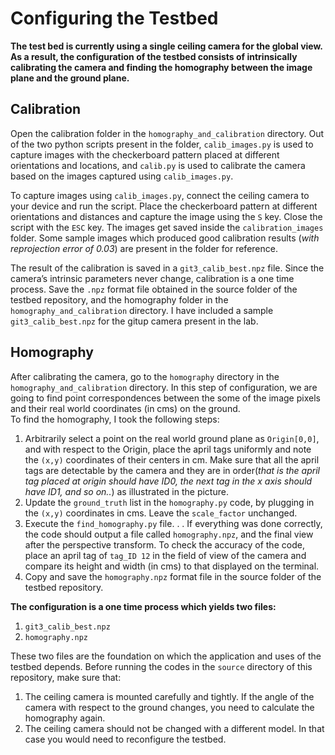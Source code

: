 # Configuring the Testbed

__The test bed is currently using a single ceiling camera for the global view. As a result, the configuration of the testbed consists of intrinsically calibrating the camera and finding the homography between the image plane and the ground plane.__

## Calibration

Open the calibration folder in the `homography_and_calibration` directory. Out of the two python scripts present in the folder, `calib_images.py` is used to capture images with the checkerboard pattern placed at different orientations and locations, and `calib.py` is used to calibrate the camera based on the images captured using `calib_images.py`.

To capture images using `calib_images.py`, connect the ceiling camera to your device and run the script. Place the checkerboard pattern at different orientations and distances and capture the image using the `S` key. Close the script with the `ESC` key. The images get saved inside the `calibration_images` folder. Some sample images which produced good calibration results (*with reprojection error of 0.03*) are present in the folder for reference.

The result of the calibration is saved in a `git3_calib_best.npz` file. Since the camera’s intrinsic parameters never change, calibration is a one time process. Save the `.npz`  format file obtained in the source folder of the testbed repository, and the homography folder in the `homography_and_calibration` directory. I have included a sample `git3_calib_best.npz` for the gitup camera present in the lab.

## Homography 

After calibrating the camera, go to the `homography` directory in the `homography_and_calibration` directory. In this step of configuration, we are going to find point correspondences between the some of the image pixels and their real world coordinates (in cms)  on the ground.  
To find the homography, I took the following steps:   
1. Arbitrarily select a point on the real world ground plane as `Origin[0,0]`, and with respect to the Origin, place the april tags uniformly and note the `(x,y)` coordinates of their centers in cm. Make sure that all the april tags are detectable by the camera and they are in order(*that is the april tag placed at origin should have ID0, the next tag in the x axis should have ID1, and so on..*) as illustrated in the picture.  
2. Update the `ground_truth` list in the `homography.py` code, by plugging in the `(x,y)` coordinates in cms. Leave the `scale_factor` unchanged.  
3. Execute the `find_homography.py` file. . . If everything was done correctly, the code should output a file called `homography.npz`, and the final view after the perspective transform. To check the accuracy of the code, place an april tag of `tag_ID 12` in the field of view of the camera and compare its height and width (in cms) to that displayed on the terminal.  
4. Copy and save the `homography.npz`  format file in the source folder of the testbed repository.

__The configuration is a one time process which yields two files:__  
1. `git3_calib_best.npz`  
2. `homography.npz`

These two files are the foundation on which the application and uses of the testbed depends. Before running the codes in the `source` directory of this repository, make sure that:  
1. The ceiling camera is mounted carefully and tightly. If the angle of the camera with respect to the ground changes, you need to calculate the homography again.  
2. The ceiling camera should not be changed with a different model. In that case you would need to reconfigure the testbed.

